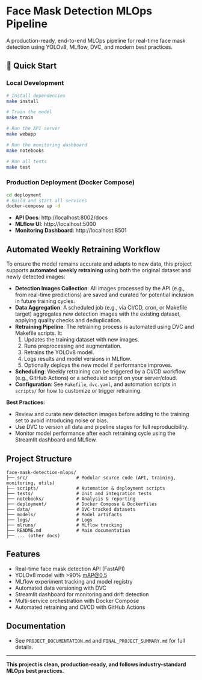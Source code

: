 # Face Mask Detection MLOps Pipeline

A production-ready, end-to-end MLOps pipeline for real-time face mask detection using YOLOv8, MLflow, DVC, and modern best practices.

## 🚀 Quick Start

### Local Development

```bash
# Install dependencies
make install

# Train the model
make train

# Run the API server
make webapp

# Run the monitoring dashboard
make notebooks

# Run all tests
make test
```

### Production Deployment (Docker Compose)

```bash
cd deployment
# Build and start all services
docker-compose up -d
```

- **API Docs**: http://localhost:8002/docs
- **MLflow UI**: http://localhost:5000
- **Monitoring Dashboard**: http://localhost:8501

## Automated Weekly Retraining Workflow

To ensure the model remains accurate and adapts to new data, this project supports **automated weekly retraining** using both the original dataset and newly detected images:

- **Detection Images Collection**: All images processed by the API (e.g., from real-time predictions) are saved and curated for potential inclusion in future training cycles.
- **Data Aggregation**: A scheduled job (e.g., via CI/CD, cron, or Makefile target) aggregates new detection images with the existing dataset, applying quality checks and deduplication.
- **Retraining Pipeline**: The retraining process is automated using DVC and Makefile scripts. It:
  1. Updates the training dataset with new images.
  2. Runs preprocessing and augmentation.
  3. Retrains the YOLOv8 model.
  4. Logs results and model versions in MLflow.
  5. Optionally deploys the new model if performance improves.
- **Scheduling**: Weekly retraining can be triggered by a CI/CD workflow (e.g., GitHub Actions) or a scheduled script on your server/cloud.
- **Configuration**: See `Makefile`, `dvc.yaml`, and automation scripts in `scripts/` for how to customize or trigger retraining.

**Best Practices:**
- Review and curate new detection images before adding to the training set to avoid introducing noise or bias.
- Use DVC to version all data and pipeline stages for full reproducibility.
- Monitor model performance after each retraining cycle using the Streamlit dashboard and MLflow.

## Project Structure

```
face-mask-detection-mlops/
├── src/                  # Modular source code (API, training, monitoring, utils)
├── scripts/              # Automation & deployment scripts
├── tests/                # Unit and integration tests
├── notebooks/            # Analysis & reporting
├── deployment/           # Docker Compose & Dockerfiles
├── data/                 # DVC-tracked datasets
├── models/               # Model artifacts
├── logs/                 # Logs
├── mlruns/               # MLflow tracking
├── README.md             # Main documentation
├── ... (other docs)
```

## Features

- Real-time face mask detection API (FastAPI)
- YOLOv8 model with >90% mAP@0.5
- MLflow experiment tracking and model registry
- Automated data versioning with DVC
- Streamlit dashboard for monitoring and drift detection
- Multi-service orchestration with Docker Compose
- Automated retraining and CI/CD with GitHub Actions

## Documentation

- See `PROJECT_DOCUMENTATION.md` and `FINAL_PROJECT_SUMMARY.md` for full details.

---

**This project is clean, production-ready, and follows industry-standard MLOps best practices.**
